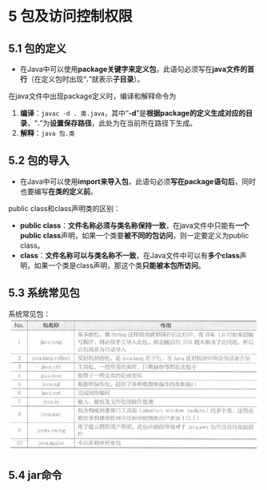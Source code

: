# 5 包及访问控制权限

## 5.1 包的定义
* 在Java中可以使用**package关键字来定义包**，此语句必须写在**java文件的首行**（在定义包时出现“**.**”就表示**子目录**）。

在java文件中出现package定义时，编译和解释命令为
1. **编译**：`javac -d . 类.java`，其中“**-d**”是**根据package的定义生成对应的目录**，“**.**”为**设置保存路径**，此处为在当前所在路径下生成。
2. **解释**：`java 包.类`

## 5.2 包的导入
* 在Java中可以使用**import来导入包**，此语句必须**写在package语句后**，同时也要编写**在类的定义前**。

public class和class声明类的区别：
* **public class**：**文件名称必须与类名称保持一致**，在java文件中只能有**一个public class**声明，如果一个类要**被不同的包访问**，则一定要定义为public class。
* **class**：**文件名称可以与类名称不一致**，在Java文件中可以有**多个class**声明，如果一个类是class声明，那这个类**只能被本包所访问**。

## 5.3 系统常见包
系统常见包：
![系统常见包](image/5.3%E7%B3%BB%E7%BB%9F%E5%B8%B8%E8%A7%81%E5%8C%85.png)

## 5.4 jar命令
